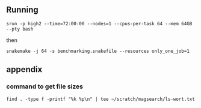 ## Running

```!
srun -p high2 --time=72:00:00 --nodes=1 --cpus-per-task 64 --mem 64GB --pty bash
```

then

```
snakemake -j 64 -s benchmarking.snakefile --resources only_one_job=1
```

## appendix

### command to get file sizes

```
find . -type f -printf "%k %p\n" | tee ~/scratch/magsearch/ls-wort.txt
```
